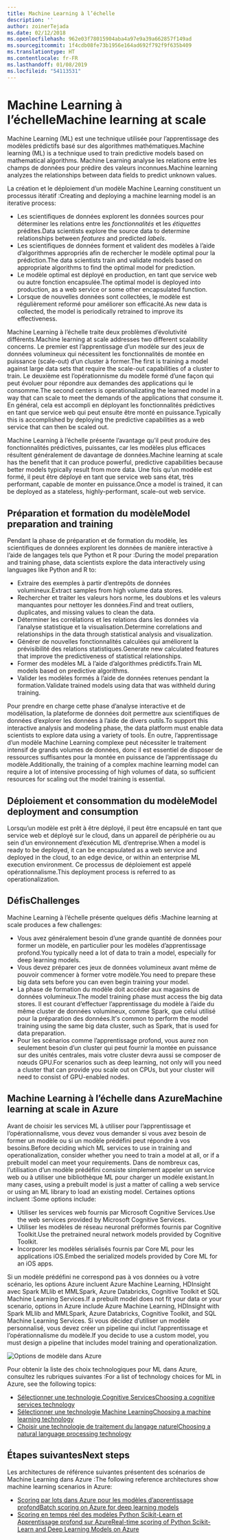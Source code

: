 ```yaml
---
title: Machine Learning à l’échelle
description: ''
author: zoinerTejada
ms.date: 02/12/2018
ms.openlocfilehash: 962e03f78015904aba4a97e9a39a662857f149ad
ms.sourcegitcommit: 1f4cdb08fe73b1956e164ad692f792f9f635b409
ms.translationtype: HT
ms.contentlocale: fr-FR
ms.lasthandoff: 01/08/2019
ms.locfileid: "54113531"
---
```

# <a name="machine-learning-at-scale"></a><span data-ttu-id="0dce8-102">Machine Learning à l’échelle</span><span class="sxs-lookup"><span data-stu-id="0dce8-102">Machine learning at scale</span></span>

<span data-ttu-id="0dce8-103">Machine Learning (ML) est une technique utilisée pour l’apprentissage des modèles prédictifs basé sur des algorithmes mathématiques.</span><span class="sxs-lookup"><span data-stu-id="0dce8-103">Machine learning (ML) is a technique used to train predictive models based on mathematical algorithms.</span></span> <span data-ttu-id="0dce8-104">Machine Learning analyse les relations entre les champs de données pour prédire des valeurs inconnues.</span><span class="sxs-lookup"><span data-stu-id="0dce8-104">Machine learning analyzes the relationships between data fields to predict unknown values.</span></span>

<span data-ttu-id="0dce8-105">La création et le déploiement d’un modèle Machine Learning constituent un processus itératif :</span><span class="sxs-lookup"><span data-stu-id="0dce8-105">Creating and deploying a machine learning model is an iterative process:</span></span>

- <span data-ttu-id="0dce8-106">Les scientifiques de données explorent les données sources pour déterminer les relations entre les *fonctionnalités* et les *étiquettes* prédites.</span><span class="sxs-lookup"><span data-stu-id="0dce8-106">Data scientists explore the source data to determine relationships between *features* and predicted *labels*.</span></span>
- <span data-ttu-id="0dce8-107">Les scientifiques de données forment et valident des modèles à l’aide d’algorithmes appropriés afin de rechercher le modèle optimal pour la prédiction.</span><span class="sxs-lookup"><span data-stu-id="0dce8-107">The data scientists train and validate models based on appropriate algorithms to find the optimal model for prediction.</span></span>
- <span data-ttu-id="0dce8-108">Le modèle optimal est déployé en production, en tant que service web ou autre fonction encapsulée.</span><span class="sxs-lookup"><span data-stu-id="0dce8-108">The optimal model is deployed into production, as a web service or some other encapsulated function.</span></span>
- <span data-ttu-id="0dce8-109">Lorsque de nouvelles données sont collectées, le modèle est régulièrement reformé pour améliorer son efficacité.</span><span class="sxs-lookup"><span data-stu-id="0dce8-109">As new data is collected, the model is periodically retrained to improve its effectiveness.</span></span>

<span data-ttu-id="0dce8-110">Machine Learning à l’échelle traite deux problèmes d’évolutivité différents.</span><span class="sxs-lookup"><span data-stu-id="0dce8-110">Machine learning at scale addresses two different scalability concerns.</span></span> <span data-ttu-id="0dce8-111">Le premier est l’apprentissage d’un modèle sur des jeux de données volumineux qui nécessitent les fonctionnalités de montée en puissance (scale-out) d’un cluster à former.</span><span class="sxs-lookup"><span data-stu-id="0dce8-111">The first is training a model against large data sets that require the scale-out capabilities of a cluster to train.</span></span> <span data-ttu-id="0dce8-112">Le deuxième est l’opérationnisme du modèle formé d’une façon qui peut évoluer pour répondre aux demandes des applications qui le consomme.</span><span class="sxs-lookup"><span data-stu-id="0dce8-112">The second centers is operationalizating the learned model in a way that can scale to meet the demands of the applications that consume it.</span></span> <span data-ttu-id="0dce8-113">En général, cela est accompli en déployant les fonctionnalités prédictives en tant que service web qui peut ensuite être monté en puissance.</span><span class="sxs-lookup"><span data-stu-id="0dce8-113">Typically this is accomplished by deploying the predictive capabilities as a web service that can then be scaled out.</span></span>

<span data-ttu-id="0dce8-114">Machine Learning à l’échelle présente l’avantage qu’il peut produire des fonctionnalités prédictives, puissantes, car les modèles plus efficaces résultent généralement de davantage de données.</span><span class="sxs-lookup"><span data-stu-id="0dce8-114">Machine learning at scale has the benefit that it can produce powerful, predictive capabilities because better models typically result from more data.</span></span> <span data-ttu-id="0dce8-115">Une fois qu’un modèle est formé, il peut être déployé en tant que service web sans état, très performant, capable de monter en puissance.</span><span class="sxs-lookup"><span data-stu-id="0dce8-115">Once a model is trained, it can be deployed as a stateless, highly-performant, scale-out web service.</span></span>

## <a name="model-preparation-and-training"></a><span data-ttu-id="0dce8-116">Préparation et formation du modèle</span><span class="sxs-lookup"><span data-stu-id="0dce8-116">Model preparation and training</span></span>

<span data-ttu-id="0dce8-117">Pendant la phase de préparation et de formation du modèle, les scientifiques de données explorent les données de manière interactive à l’aide de langages tels que Python et R pour :</span><span class="sxs-lookup"><span data-stu-id="0dce8-117">During the model preparation and training phase, data scientists explore the data interactively using languages like Python and R to:</span></span>

- <span data-ttu-id="0dce8-118">Extraire des exemples à partir d’entrepôts de données volumineux.</span><span class="sxs-lookup"><span data-stu-id="0dce8-118">Extract samples from high volume data stores.</span></span>
- <span data-ttu-id="0dce8-119">Rechercher et traiter les valeurs hors norme, les doublons et les valeurs manquantes pour nettoyer les données.</span><span class="sxs-lookup"><span data-stu-id="0dce8-119">Find and treat outliers, duplicates, and missing values to clean the data.</span></span>
- <span data-ttu-id="0dce8-120">Déterminer les corrélations et les relations dans les données via l’analyse statistique et la visualisation.</span><span class="sxs-lookup"><span data-stu-id="0dce8-120">Determine correlations and relationships in the data through statistical analysis and visualization.</span></span>
- <span data-ttu-id="0dce8-121">Générer de nouvelles fonctionnalités calculées qui améliorent la prévisibilité des relations statistiques.</span><span class="sxs-lookup"><span data-stu-id="0dce8-121">Generate new calculated features that improve the predictiveness of statistical relationships.</span></span>
- <span data-ttu-id="0dce8-122">Former des modèles ML à l’aide d’algorithmes prédictifs.</span><span class="sxs-lookup"><span data-stu-id="0dce8-122">Train ML models based on predictive algorithms.</span></span>
- <span data-ttu-id="0dce8-123">Valider les modèles formés à l’aide de données retenues pendant la formation.</span><span class="sxs-lookup"><span data-stu-id="0dce8-123">Validate trained models using data that was withheld during training.</span></span>

<span data-ttu-id="0dce8-124">Pour prendre en charge cette phase d’analyse interactive et de modélisation, la plateforme de données doit permettre aux scientifiques de données d’explorer les données à l’aide de divers outils.</span><span class="sxs-lookup"><span data-stu-id="0dce8-124">To support this interactive analysis and modeling phase, the data platform must enable data scientists to explore data using a variety of tools.</span></span> <span data-ttu-id="0dce8-125">En outre, l’apprentissage d’un modèle Machine Learning complexe peut nécessiter le traitement intensif de grands volumes de données, donc il est essentiel de disposer de ressources suffisantes pour la montée en puissance de l’apprentissage du modèle.</span><span class="sxs-lookup"><span data-stu-id="0dce8-125">Additionally, the training of a complex machine learning model can require a lot of intensive processing of high volumes of data, so sufficient resources for scaling out the model training is essential.</span></span>

## <a name="model-deployment-and-consumption"></a><span data-ttu-id="0dce8-126">Déploiement et consommation du modèle</span><span class="sxs-lookup"><span data-stu-id="0dce8-126">Model deployment and consumption</span></span>

<span data-ttu-id="0dce8-127">Lorsqu’un modèle est prêt à être déployé, il peut être encapsulé en tant que service web et déployé sur le cloud, dans un appareil de périphérie ou au sein d’un environnement d’exécution ML d’entreprise.</span><span class="sxs-lookup"><span data-stu-id="0dce8-127">When a model is ready to be deployed, it can be encapsulated as a web service and deployed in the cloud, to an edge device, or within an enterprise ML execution environment.</span></span> <span data-ttu-id="0dce8-128">Ce processus de déploiement est appelé opérationnalisme.</span><span class="sxs-lookup"><span data-stu-id="0dce8-128">This deployment process is referred to as operationalization.</span></span>

## <a name="challenges"></a><span data-ttu-id="0dce8-129">Défis</span><span class="sxs-lookup"><span data-stu-id="0dce8-129">Challenges</span></span>

<span data-ttu-id="0dce8-130">Machine Learning à l’échelle présente quelques défis :</span><span class="sxs-lookup"><span data-stu-id="0dce8-130">Machine learning at scale produces a few challenges:</span></span>

- <span data-ttu-id="0dce8-131">Vous avez généralement besoin d’une grande quantité de données pour former un modèle, en particulier pour les modèles d’apprentissage profond.</span><span class="sxs-lookup"><span data-stu-id="0dce8-131">You typically need a lot of data to train a model, especially for deep learning models.</span></span>
- <span data-ttu-id="0dce8-132">Vous devez préparer ces jeux de données volumineux avant même de pouvoir commencer à former votre modèle.</span><span class="sxs-lookup"><span data-stu-id="0dce8-132">You need to prepare these big data sets before you can even begin training your model.</span></span>
- <span data-ttu-id="0dce8-133">La phase de formation du modèle doit accéder aux magasins de données volumineux.</span><span class="sxs-lookup"><span data-stu-id="0dce8-133">The model training phase must access the big data stores.</span></span> <span data-ttu-id="0dce8-134">Il est courant d’effectuer l’apprentissage du modèle à l’aide du même cluster de données volumineux, comme Spark, que celui utilisé pour la préparation des données.</span><span class="sxs-lookup"><span data-stu-id="0dce8-134">It's common to perform the model training using the same big data cluster, such as Spark, that is used for data preparation.</span></span>
- <span data-ttu-id="0dce8-135">Pour les scénarios comme l’apprentissage profond, vous aurez non seulement besoin d’un cluster qui peut fournir la montée en puissance sur des unités centrales, mais votre cluster devra aussi se composer de nœuds GPU.</span><span class="sxs-lookup"><span data-stu-id="0dce8-135">For scenarios such as deep learning, not only will you need a cluster that can provide you scale out on CPUs, but your cluster will need to consist of GPU-enabled nodes.</span></span>

## <a name="machine-learning-at-scale-in-azure"></a><span data-ttu-id="0dce8-136">Machine Learning à l’échelle dans Azure</span><span class="sxs-lookup"><span data-stu-id="0dce8-136">Machine learning at scale in Azure</span></span>

<span data-ttu-id="0dce8-137">Avant de choisir les services ML à utiliser pour l’apprentissage et l’opérationnalisme, vous devez vous demander si vous avez besoin de former un modèle ou si un modèle prédéfini peut répondre à vos besoins.</span><span class="sxs-lookup"><span data-stu-id="0dce8-137">Before deciding which ML services to use in training and operationalization, consider whether you need to train a model at all, or if a prebuilt model can meet your requirements.</span></span> <span data-ttu-id="0dce8-138">Dans de nombreux cas, l’utilisation d’un modèle prédéfini consiste simplement appeler un service web ou à utiliser une bibliothèque ML pour charger un modèle existant.</span><span class="sxs-lookup"><span data-stu-id="0dce8-138">In many cases, using a prebuilt model is just a matter of calling a web service or using an ML library to load an existing model.</span></span> <span data-ttu-id="0dce8-139">Certaines options incluent :</span><span class="sxs-lookup"><span data-stu-id="0dce8-139">Some options include:</span></span>

- <span data-ttu-id="0dce8-140">Utiliser les services web fournis par Microsoft Cognitive Services.</span><span class="sxs-lookup"><span data-stu-id="0dce8-140">Use the web services provided by Microsoft Cognitive Services.</span></span>
- <span data-ttu-id="0dce8-141">Utiliser les modèles de réseau neuronal préformés fournis par Cognitive Toolkit.</span><span class="sxs-lookup"><span data-stu-id="0dce8-141">Use the pretrained neural network models provided by Cognitive Toolkit.</span></span>
- <span data-ttu-id="0dce8-142">Incorporer les modèles sérialisés fournis par Core ML pour les applications iOS.</span><span class="sxs-lookup"><span data-stu-id="0dce8-142">Embed the serialized models provided by Core ML for an iOS apps.</span></span>

<span data-ttu-id="0dce8-143">Si un modèle prédéfini ne correspond pas à vos données ou à votre scénario, les options Azure incluent Azure Machine Learning, HDInsight avec Spark MLlib et MMLSpark, Azure Databricks, Cognitive Toolkit et SQL Machine Learning Services.</span><span class="sxs-lookup"><span data-stu-id="0dce8-143">If a prebuilt model does not fit your data or your scenario, options in Azure include Azure Machine Learning, HDInsight with Spark MLlib and MMLSpark, Azure Databricks, Cognitive Toolkit, and SQL Machine Learning Services.</span></span> <span data-ttu-id="0dce8-144">Si vous décidez d’utiliser un modèle personnalisé, vous devez créer un pipeline qui inclut l’apprentissage et l’opérationnalisme du modèle.</span><span class="sxs-lookup"><span data-stu-id="0dce8-144">If you decide to use a custom model, you must design a pipeline that includes model training and operationalization.</span></span>

![Options de modèle dans Azure](./images/machine-learning-model-training-and-deployment.png)

<span data-ttu-id="0dce8-146">Pour obtenir la liste des choix technologiques pour ML dans Azure, consultez les rubriques suivantes :</span><span class="sxs-lookup"><span data-stu-id="0dce8-146">For a list of technology choices for ML in Azure, see the following topics:</span></span>

- [<span data-ttu-id="0dce8-147">Sélectionner une technologie Cognitive Services</span><span class="sxs-lookup"><span data-stu-id="0dce8-147">Choosing a cognitive services technology</span></span>](../technology-choices/cognitive-services.md)
- [<span data-ttu-id="0dce8-148">Sélectionner une technologie Machine Learning</span><span class="sxs-lookup"><span data-stu-id="0dce8-148">Choosing a machine learning technology</span></span>](../technology-choices/data-science-and-machine-learning.md)
- [<span data-ttu-id="0dce8-149">Choisir une technologie de traitement du langage naturel</span><span class="sxs-lookup"><span data-stu-id="0dce8-149">Choosing a natural language processing technology</span></span>](../technology-choices/natural-language-processing.md)

## <a name="next-steps"></a><span data-ttu-id="0dce8-150">Étapes suivantes</span><span class="sxs-lookup"><span data-stu-id="0dce8-150">Next steps</span></span>

<span data-ttu-id="0dce8-151">Les architectures de référence suivantes présentent des scénarios de Machine Learning dans Azure :</span><span class="sxs-lookup"><span data-stu-id="0dce8-151">The following reference architectures show machine learning scenarios in Azure:</span></span>

- [<span data-ttu-id="0dce8-152">Scoring par lots dans Azure pour les modèles d’apprentissage profond</span><span class="sxs-lookup"><span data-stu-id="0dce8-152">Batch scoring on Azure for deep learning models</span></span>](../../reference-architectures/ai/batch-scoring-deep-learning.md)
- [<span data-ttu-id="0dce8-153">Scoring en temps réel des modèles Python Scikit-Learn et Apprentissage profond sur Azure</span><span class="sxs-lookup"><span data-stu-id="0dce8-153">Real-time scoring of Python Scikit-Learn and Deep Learning Models on Azure</span></span>](../../reference-architectures/ai/realtime-scoring-python.md)